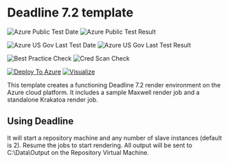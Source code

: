 # Deadline 7.2 template

![Azure Public Test Date](https://azurequickstartsservice.blob.core.windows.net/badges/thinkbox-deadline/PublicLastTestDate.svg)
![Azure Public Test Result](https://azurequickstartsservice.blob.core.windows.net/badges/thinkbox-deadline/PublicDeployment.svg)

![Azure US Gov Last Test Date](https://azurequickstartsservice.blob.core.windows.net/badges/thinkbox-deadline/FairfaxLastTestDate.svg)
![Azure US Gov Last Test Result](https://azurequickstartsservice.blob.core.windows.net/badges/thinkbox-deadline/FairfaxDeployment.svg)

![Best Practice Check](https://azurequickstartsservice.blob.core.windows.net/badges/thinkbox-deadline/BestPracticeResult.svg)
![Cred Scan Check](https://azurequickstartsservice.blob.core.windows.net/badges/thinkbox-deadline/CredScanResult.svg)

[![Deploy To Azure](https://raw.githubusercontent.com/fathym-it/azure-quickstart-templates/master/1-CONTRIBUTION-GUIDE/images/deploytoazure.svg?sanitize=true)](https://portal.azure.com/#create/Microsoft.Template/uri/https%3A%2F%2Fraw.githubusercontent.com%2Ffathym-it%2Fazure-quickstart-templates%2Fmaster%2Fthinkbox-deadline%2Fazuredeploy.json)  [![Visualize](https://raw.githubusercontent.com/fathym-it/azure-quickstart-templates/master/1-CONTRIBUTION-GUIDE/images/visualizebutton.svg?sanitize=true)](http://armviz.io/#/?load=https%3A%2F%2Fraw.githubusercontent.com%2Ffathym-it%2Fazure-quickstart-templates%2Fmaster%2Fthinkbox-deadline%2Fazuredeploy.json)

  

This template creates a functioning Deadline 7.2 render environment on the Azure cloud platform. It includes a sample Maxwell render job and a standalone Krakatoa render job.

## Using Deadline

It will start a repository machine and any number of slave instances (default is 2). Resume the jobs to start rendering.
All output will be sent to C:\Data\Output on the Repository Virtual Machine.


